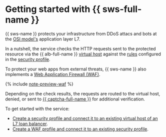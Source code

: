 # Getting started with {{ sws-full-name }}

{{ sws-name }} protects your infrastructure from DDoS attacs and bots at the [OSI model's](https://en.wikipedia.org/wiki/OSI_model) application layer L7.

In a nutshell, the service checks the HTTP requests sent to the protected resource via the {{ alb-full-name }} [virtual host](../../application-load-balancer/concepts/http-router.md#virtual-host) against the [rules](../concepts/rules.md) configured in the [security profile](../concepts/profiles.md).

To protect your web apps from external threats, {{ sws-name }} also implements a [Web Application Firewall (WAF)](../concepts/waf.md).

{% include [note-preview-waf](../../_includes/smartwebsecurity/note-preview-waf.md) %}

Depending on the check results, the requests are routed to the virtual host, denied, or sent to [{{ captcha-full-name }}](../../smartcaptcha/) for additional verification.

To get started with the service:
* [Create a security profile and connect it to an existing virtual host of an L7 loan balancer](../quickstart.md).
* [Create a WAF profile and connect it to an existing security profile](quickstart-waf.md).
